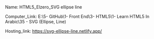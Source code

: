
Name: HTML5_Elzero_SVG ellipse line

Computer_Link: E:\5- GitHub\1- Front End\3- HTML5\1- Learn HTML5 In Arabic\35 - SVG (Ellipse, Line)

Hosting_link: https://svg-ellipse-line.netlify.app/

